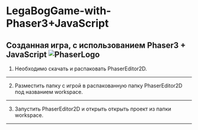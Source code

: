 # LegaBogGame-with-Phaser3+JavaScript
Созданная игра, с использованием Phaser3 + JavaScript
![PhaserLogo](https://user-images.githubusercontent.com/44378669/72206710-192dce00-34a2-11ea-9a59-c0db80baf4b6.png)
-----------------------------------------------------
1. Необходимо скачать и распаковать PhaserEditor2D.
-----------------------------------------------------
2. Разместить папку с игрой в распакованную папку PhaserEditor2D под названием workspace.
-----------------------------------------------------
3. Запустить PhaserEditor2D и открыть открыть проект из папки workspace.
-----------------------------------------------------
